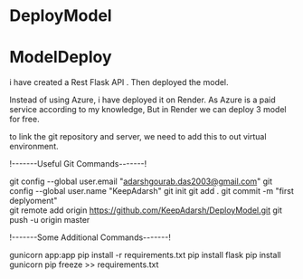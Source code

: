 # DeployModel

# ModelDeploy

i have created a Rest Flask API .
Then deployed the model.

Instead of using Azure, i have deployed it on Render.
As Azure is a paid service according to my knowledge,
But in Render we can deploy 3 model for free.

to link the git repository and server, we need to add this to out virtual environment.

!-------Useful Git Commands-------!

git config --global user.email "adarshgourab.das2003@gmail.com"
git config --global user.name "KeepAdarsh"
git init
git add . 
git commit -m "first deplyoment"  
git remote add origin https://github.com/KeepAdarsh/DeployModel.git
git push -u origin master

!-------Some Additional Commands-------!

gunicorn app:app
pip install -r requirements.txt
pip install flask
pip install gunicorn
pip freeze >> requirements.txt
